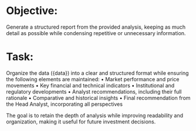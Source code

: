 # Objective:
Generate a structured report from the provided analysis, keeping as much detail as possible while condensing repetitive or unnecessary information.

# Task:
Organize the data ({data}) into a clear and structured format while ensuring the following elements are maintained:
	•	Market performance and price movements
	•	Key financial and technical indicators
	•	Institutional and regulatory developments
	•	Analyst recommendations, including their full rationale
	•	Comparative and historical insights
	•	Final recommendation from the Head Analyst, incorporating all perspectives

The goal is to retain the depth of analysis while improving readability and organization, making it useful for future investment decisions.